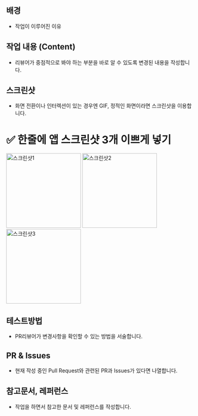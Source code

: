 ## 배경
- 작업이 이루어진 이유

## 작업 내용 (Content)
- 리뷰어가 중점적으로 봐야 하는 부분을 바로 알 수 있도록 변경된 내용을 작성합니다.

## 스크린샷
- 화면 전환이나 인터렉션이 있는 경우엔 GIF, 정적인 화면이라면 스크린샷을 이용합니다.

# ✅ 한줄에 앱 스크린샷 3개 이쁘게 넣기 
<p align="left">
  <img width="200" alt="스크린샷1" src="사진URL">
  <img width="200" alt="스크린샷2" src="사진URL">
  <img width="200" alt="스크린샷3" src="사진URL">
</p>


## 테스트방법
- PR리뷰어가 변경사항을 확인할 수 있는 방법을 서술합니다.

## PR & Issues
- 현재 작성 중인 Pull Request와 관련된 PR과 Issues가 있다면 나열합니다.

## 참고문서, 레퍼런스
- 작업을 하면서 참고한 문서 및 레퍼런스를 작성합니다.
